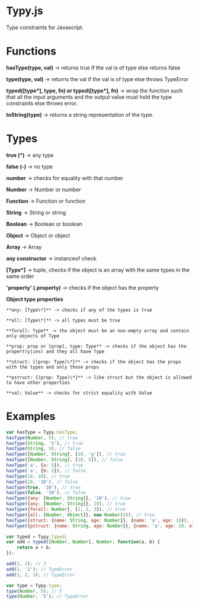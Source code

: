 Typy.js
=======

Type constraints for Javascript.

# Functions
**hasType(type, val)** -> returns true if the val is of type else returns false

**type(type, val)** -> returns the val if the val is of type else throws TypeError

**typed([type\*], type, fn) or
typed([type\*], fn)** -> wrap the function such that all the input arguments and
	the output value must hold the type constraints else throws error.

**toString(type)** -> returns a string representation of the type.
 
# Types
**true (\*)** -> any type

**false (-)** -> no type

**number** -> checks for equality with that number

 
**Number** -> Number or number

**Function** -> Function or function

**String** -> String or string

**Boolean** -> Boolean or boolean

**Object** -> Object or object

**Array** -> Array


**any constructor** -> instanceof check


**[Type\*]** -> tuple, checks if the object is an array with the same types in the same order

**'property' (.property)** -> checks if the object has the property


**Object type properties**

	**any: [Type\*]** -> checks if any of the types is true 

	**all: [Type\*]** -> all types must be true

	**forall: Type** -> the object must be an non-empty array and contain only objects of Type

	**prop: prop or [prop], type: Type** -> checks if the object has the propert(y|ies) and they all have Type

	**struct: {(prop: Type)\*}** -> checks if the object has the props with the types and only those props

 	**pstruct: {(prop: Type)\*}** -> like struct but the object is allowed to have other properties 

	**val: Value** -> checks for strict equality with Value

# Examples
```javascript
var hasType = Typy.hasType;
hasType(Number, 5), // true
hasType(String, '5'), // true
hasType(String, 5), // false
hasType([Number, String], [10, 'g']), // true
hasType([Number, String], [10, 5]), // false
hasType('a', {a: 5}), // true
hasType('a', {b: 5}), // false
hasType(10, 10), // true
hasType(10, '10'), // false
hasType(true, '10'), // true
hasType(false, '10'), // false
hasType({any: [Number, String]}, '10'), // true
hasType({any: [Number, String]}, 10), // true
hasType({forall: Number}, [1, 2, 3]), // true
hasType({all: [Number, Object]}, new Number(5)), // true
hasType({struct: {name: String, age: Number}}, {name: 'a', age: 10}), // true
hasType({pstruct: {name: String, age: Number}}, {name: 'a', age: 10, otherprop: 'a'}) // true

var typed = Typy.typed;
var add = typed([Number, Number], Number, function(a, b) {
	return a + b;
});

add(1, 2); // 3
add(1, '2'); // TypeError
add(1, 2, 3); // TypeError

var type = Typy.type;
type(Number, 5); // 5
type(Number, '5'); // TypeError
```
